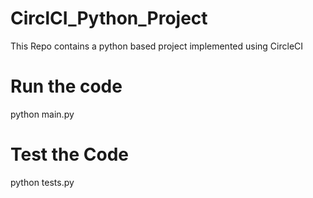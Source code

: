 # CirclCI_Python_Project

This Repo contains a python based project implemented using CircleCI

# Run the code
python main.py

# Test the Code
python tests.py
